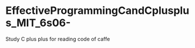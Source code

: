 EffectiveProgrammingCandCplusplus_MIT_6s06-
===========================================

Study C plus plus for reading code of caffe
